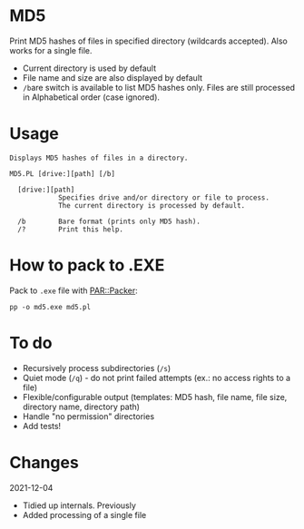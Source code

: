 MD5
===

Print MD5 hashes of files in specified directory (wildcards accepted). Also works for a single file.

- Current directory is used by default
- File name and size are also displayed by default
- `/b`are switch is available to list MD5 hashes only. Files are still processed in Alphabetical order (case ignored).


Usage
=====

    Displays MD5 hashes of files in a directory.

    MD5.PL [drive:][path] [/b]

      [drive:][path]
                Specifies drive and/or directory or file to process.
                The current directory is processed by default.

      /b        Bare format (prints only MD5 hash).
      /?        Print this help.

How to pack to .EXE
===================

Pack to `.exe` file with [PAR::Packer](https://metacpan.org/pod/pp):

`pp -o md5.exe md5.pl`

To do
=====

- Recursively process subdirectories (`/s`)
- Quiet mode (`/q`) - do not print failed attempts (ex.: no access rights to a file)
- Flexible/configurable output (templates: MD5 hash, file name, file size, directory name, directory path)
- Handle "no permission" directories
- Add tests!

Changes
=======

2021-12-04
* Tidied up internals.
Previously
* Added processing of a single file

